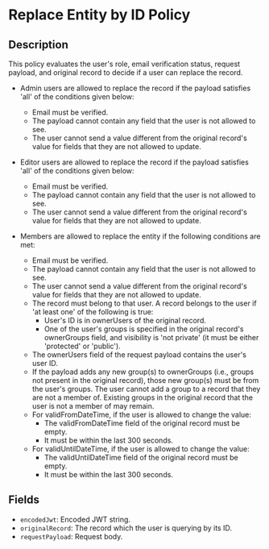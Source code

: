 # Replace Entity by ID Policy

## Description

This policy evaluates the user's role, email verification status, request payload, and original record to decide if a user can replace the record.

- Admin users are allowed to replace the record if the payload satisfies 'all' of the conditions given below:
  - Email must be verified.
  - The payload cannot contain any field that the user is not allowed to see.
  - The user cannot send a value different from the original record's value for fields that they are not allowed to update.

- Editor users are allowed to replace the record if the payload satisfies 'all' of the conditions given below:
  - Email must be verified.
  - The payload cannot contain any field that the user is not allowed to see.
  - The user cannot send a value different from the original record's value for fields that they are not allowed to update.

- Members are allowed to replace the entity if the following conditions are met:
  - Email must be verified.
  - The payload cannot contain any field that the user is not allowed to see.
  - The user cannot send a value different from the original record's value for fields that they are not allowed to update.
  - The record must belong to that user. A record belongs to the user if 'at least one' of the following is true:
    - User's ID is in ownerUsers of the original record.
    - One of the user's groups is specified in the original record's ownerGroups field, and visibility is 'not private' (it must be either 'protected' or 'public').
  - The ownerUsers field of the request payload contains the user's user ID.
  - If the payload adds any new group(s) to ownerGroups (i.e., groups not present in the original record), those new group(s) must be from the user's groups. The user cannot add a group to a record that they are not a member of. Existing groups in the original record that the user is not a member of may remain.
  - For validFromDateTime, if the user is allowed to change the value:
    - The validFromDateTime field of the original record must be empty.
    - It must be within the last 300 seconds.
  - For validUntilDateTime, if the user is allowed to change the value:
    - The validUntilDateTime field of the original record must be empty.
    - It must be within the last 300 seconds.

## Fields

- `encodedJwt`: Encoded JWT string.
- `originalRecord`: The record which the user is querying by its ID.
- `requestPayload`: Request body.
